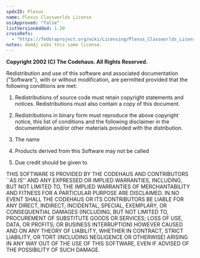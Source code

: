 ```yaml
---
spdxID: Plexus
name: Plexus Classworlds License
osiApproved: "false"
listVersionAdded: 1.20
crossRefs: 
  - "https://fedoraproject.org/wiki/Licensing/Plexus_Classworlds_License"
notes: dom4j uses this same license.
---
```


**Copyright 2002 (C) The Codehaus. All Rights Reserved.**

Redistribution and use of this software and associated documentation ("Software"), with or without modification, are permitted provided that the following conditions are met:

1. Redistributions of source code must retain copyright statements and notices. Redistributions must also contain a copy of this document.

2. Redistributions in binary form must reproduce the above copyright notice, this list of conditions and the following disclaimer in the documentation and/or other materials provided with the distribution.

3. The name

4. Products derived from this Software may not be called

5. Due credit should be given to

THIS SOFTWARE IS PROVIDED BY THE CODEHAUS AND CONTRIBUTORS ``AS IS'' AND ANY EXPRESSED OR IMPLIED WARRANTIES, INCLUDING, BUT NOT LIMITED TO, THE IMPLIED WARRANTIES OF MERCHANTABILITY AND FITNESS FOR A PARTICULAR PURPOSE ARE DISCLAIMED. IN NO EVENT SHALL THE CODEHAUS OR ITS CONTRIBUTORS BE LIABLE FOR ANY DIRECT, INDIRECT, INCIDENTAL, SPECIAL, EXEMPLARY, OR CONSEQUENTIAL DAMAGES (INCLUDING, BUT NOT LIMITED TO, PROCUREMENT OF SUBSTITUTE GOODS OR SERVICES; LOSS OF USE, DATA, OR PROFITS; OR BUSINESS INTERRUPTION) HOWEVER CAUSED AND ON ANY THEORY OF LIABILITY, WHETHER IN CONTRACT, STRICT LIABILITY, OR TORT (INCLUDING NEGLIGENCE OR OTHERWISE) ARISING IN ANY WAY OUT OF THE USE OF THIS SOFTWARE, EVEN IF ADVISED OF THE POSSIBILITY OF SUCH DAMAGE.
